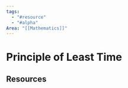 ```yaml
---
tags:
  - "#resource"
  - "#alpha"
Area: "[[Mathematics]]"
---
```


# Principle of Least Time


## Resources

